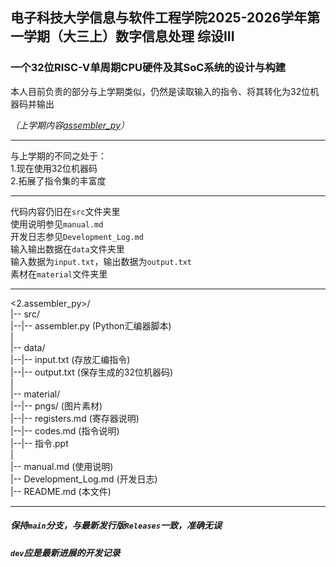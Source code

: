 ## 电子科技大学信息与软件工程学院2025-2026学年第一学期（大三上）数字信息处理 综设III
### 一个32位RISC-V单周期CPU硬件及其SoC系统的设计与构建
本人目前负责的部分与上学期类似，仍然是读取输入的指令、将其转化为32位机器码并输出

_（上学期内容[assembler_py](https://github.com/Suhoiyis/assembler_py/tree/v2.0.0)）_

***
与上学期的不同之处于：  
1.现在使用32位机器码  
2.拓展了指令集的丰富度
***
代码内容仍旧在`src`文件夹里  
使用说明参见`manual.md`  
开发日志参见`Development_Log.md`  
输入输出数据在`data`文件夹里  
输入数据为`input.txt`，输出数据为`output.txt`  
素材在`material`文件夹里
***
<2.assembler_py>/  
|-- src/  
|--|-- assembler.py   (Python汇编器脚本)  
|  
|-- data/  
|--|-- input.txt      (存放汇编指令)  
|--|-- output.txt     (保存生成的32位机器码)  
|  
|-- material/  
|--|-- pngs/ (图片素材)  
|--|-- registers.md    (寄存器说明)  
|--|-- codes.md (指令说明)  
|--|-- 指令.ppt  
|  
|-- manual.md (使用说明)  
|-- Development_Log.md (开发日志)  
|-- README.md (本文件)  
***
##### 保持`main`分支，与最新发行版`Releases`一致，准确无误  
##### `dev`应是最新进展的开发记录
